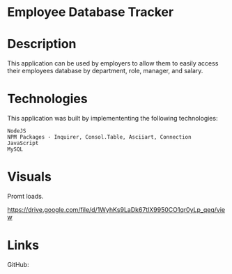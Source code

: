 # Employee Database Tracker

# Description 
This application can be used by employers to allow them to easily access their employees database by department, role, manager, and salary. 

# Technologies
This application was built by implemententing the following technologies:
    
    NodeJS
    NPM Packages - Inquirer, Consol.Table, Asciiart, Connection
    JavaScript
    MySQL

    

# Visuals
Promt loads.




https://drive.google.com/file/d/1WyhKs9LaDk67tlX9950CO1qr0yLp_qeq/view




# Links
GitHub: